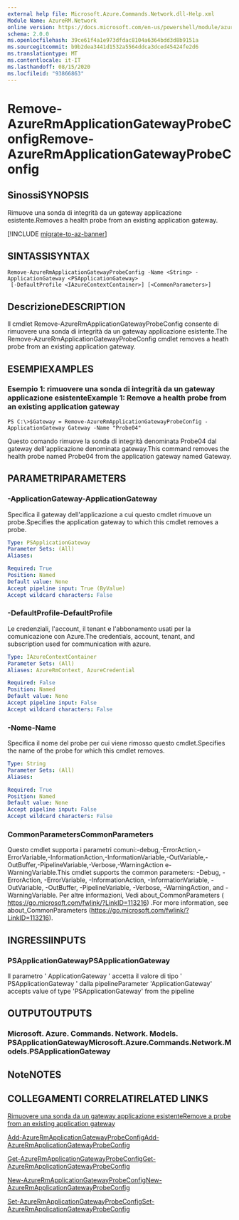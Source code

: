 ```yaml
---
external help file: Microsoft.Azure.Commands.Network.dll-Help.xml
Module Name: AzureRM.Network
online version: https://docs.microsoft.com/en-us/powershell/module/azurerm.network/remove-azurermapplicationgatewayprobeconfig
schema: 2.0.0
ms.openlocfilehash: 39ce61f4a1e973dfdac8104a6364bdd3d8b9151a
ms.sourcegitcommit: b9b2dea3441d1532a5564ddca3dced45424fe2d6
ms.translationtype: MT
ms.contentlocale: it-IT
ms.lasthandoff: 08/15/2020
ms.locfileid: "93866863"
---
```

# <span data-ttu-id="a5cd6-101">Remove-AzureRmApplicationGatewayProbeConfig</span><span class="sxs-lookup"><span data-stu-id="a5cd6-101">Remove-AzureRmApplicationGatewayProbeConfig</span></span>

## <span data-ttu-id="a5cd6-102">Sinossi</span><span class="sxs-lookup"><span data-stu-id="a5cd6-102">SYNOPSIS</span></span>
<span data-ttu-id="a5cd6-103">Rimuove una sonda di integrità da un gateway applicazione esistente.</span><span class="sxs-lookup"><span data-stu-id="a5cd6-103">Removes a health probe from an existing application gateway.</span></span>

[!INCLUDE [migrate-to-az-banner](../../includes/migrate-to-az-banner.md)]

## <span data-ttu-id="a5cd6-104">SINTASSI</span><span class="sxs-lookup"><span data-stu-id="a5cd6-104">SYNTAX</span></span>

```
Remove-AzureRmApplicationGatewayProbeConfig -Name <String> -ApplicationGateway <PSApplicationGateway>
 [-DefaultProfile <IAzureContextContainer>] [<CommonParameters>]
```

## <span data-ttu-id="a5cd6-105">Descrizione</span><span class="sxs-lookup"><span data-stu-id="a5cd6-105">DESCRIPTION</span></span>
<span data-ttu-id="a5cd6-106">Il cmdlet Remove-AzureRmApplicationGatewayProbeConfig consente di rimuovere una sonda di integrità da un gateway applicazione esistente.</span><span class="sxs-lookup"><span data-stu-id="a5cd6-106">The Remove-AzureRmApplicationGatewayProbeConfig cmdlet removes a heath probe from an existing application gateway.</span></span>

## <span data-ttu-id="a5cd6-107">ESEMPI</span><span class="sxs-lookup"><span data-stu-id="a5cd6-107">EXAMPLES</span></span>

### <span data-ttu-id="a5cd6-108">Esempio 1: rimuovere una sonda di integrità da un gateway applicazione esistente</span><span class="sxs-lookup"><span data-stu-id="a5cd6-108">Example 1: Remove a health probe from an existing application gateway</span></span>
```
PS C:\>$Gateway = Remove-AzureRmApplicationGatewayProbeConfig -ApplicationGateway Gateway -Name "Probe04"
```

<span data-ttu-id="a5cd6-109">Questo comando rimuove la sonda di integrità denominata Probe04 dal gateway dell'applicazione denominata gateway.</span><span class="sxs-lookup"><span data-stu-id="a5cd6-109">This command removes the health probe named Probe04 from the application gateway named Gateway.</span></span>

## <span data-ttu-id="a5cd6-110">PARAMETRI</span><span class="sxs-lookup"><span data-stu-id="a5cd6-110">PARAMETERS</span></span>

### <span data-ttu-id="a5cd6-111">-ApplicationGateway</span><span class="sxs-lookup"><span data-stu-id="a5cd6-111">-ApplicationGateway</span></span>
<span data-ttu-id="a5cd6-112">Specifica il gateway dell'applicazione a cui questo cmdlet rimuove un probe.</span><span class="sxs-lookup"><span data-stu-id="a5cd6-112">Specifies the application gateway to which this cmdlet removes a probe.</span></span>

```yaml
Type: PSApplicationGateway
Parameter Sets: (All)
Aliases: 

Required: True
Position: Named
Default value: None
Accept pipeline input: True (ByValue)
Accept wildcard characters: False
```

### <span data-ttu-id="a5cd6-113">-DefaultProfile</span><span class="sxs-lookup"><span data-stu-id="a5cd6-113">-DefaultProfile</span></span>
<span data-ttu-id="a5cd6-114">Le credenziali, l'account, il tenant e l'abbonamento usati per la comunicazione con Azure.</span><span class="sxs-lookup"><span data-stu-id="a5cd6-114">The credentials, account, tenant, and subscription used for communication with azure.</span></span>

```yaml
Type: IAzureContextContainer
Parameter Sets: (All)
Aliases: AzureRmContext, AzureCredential

Required: False
Position: Named
Default value: None
Accept pipeline input: False
Accept wildcard characters: False
```

### <span data-ttu-id="a5cd6-115">-Nome</span><span class="sxs-lookup"><span data-stu-id="a5cd6-115">-Name</span></span>
<span data-ttu-id="a5cd6-116">Specifica il nome del probe per cui viene rimosso questo cmdlet.</span><span class="sxs-lookup"><span data-stu-id="a5cd6-116">Specifies the name of the probe for which this cmdlet removes.</span></span>

```yaml
Type: String
Parameter Sets: (All)
Aliases: 

Required: True
Position: Named
Default value: None
Accept pipeline input: False
Accept wildcard characters: False
```

### <span data-ttu-id="a5cd6-117">CommonParameters</span><span class="sxs-lookup"><span data-stu-id="a5cd6-117">CommonParameters</span></span>
<span data-ttu-id="a5cd6-118">Questo cmdlet supporta i parametri comuni:-debug,-ErrorAction,-ErrorVariable,-InformationAction,-InformationVariable,-OutVariable,-OutBuffer,-PipelineVariable,-Verbose,-WarningAction e-WarningVariable.</span><span class="sxs-lookup"><span data-stu-id="a5cd6-118">This cmdlet supports the common parameters: -Debug, -ErrorAction, -ErrorVariable, -InformationAction, -InformationVariable, -OutVariable, -OutBuffer, -PipelineVariable, -Verbose, -WarningAction, and -WarningVariable.</span></span> <span data-ttu-id="a5cd6-119">Per altre informazioni, Vedi about_CommonParameters ( https://go.microsoft.com/fwlink/?LinkID=113216) .</span><span class="sxs-lookup"><span data-stu-id="a5cd6-119">For more information, see about_CommonParameters (https://go.microsoft.com/fwlink/?LinkID=113216).</span></span>

## <span data-ttu-id="a5cd6-120">INGRESSI</span><span class="sxs-lookup"><span data-stu-id="a5cd6-120">INPUTS</span></span>

### <span data-ttu-id="a5cd6-121">PSApplicationGateway</span><span class="sxs-lookup"><span data-stu-id="a5cd6-121">PSApplicationGateway</span></span>
<span data-ttu-id="a5cd6-122">Il parametro ' ApplicationGateway ' accetta il valore di tipo ' PSApplicationGateway ' dalla pipeline</span><span class="sxs-lookup"><span data-stu-id="a5cd6-122">Parameter 'ApplicationGateway' accepts value of type 'PSApplicationGateway' from the pipeline</span></span>

## <span data-ttu-id="a5cd6-123">OUTPUT</span><span class="sxs-lookup"><span data-stu-id="a5cd6-123">OUTPUTS</span></span>

### <span data-ttu-id="a5cd6-124">Microsoft. Azure. Commands. Network. Models. PSApplicationGateway</span><span class="sxs-lookup"><span data-stu-id="a5cd6-124">Microsoft.Azure.Commands.Network.Models.PSApplicationGateway</span></span>

## <span data-ttu-id="a5cd6-125">Note</span><span class="sxs-lookup"><span data-stu-id="a5cd6-125">NOTES</span></span>

## <span data-ttu-id="a5cd6-126">COLLEGAMENTI CORRELATI</span><span class="sxs-lookup"><span data-stu-id="a5cd6-126">RELATED LINKS</span></span>

[<span data-ttu-id="a5cd6-127">Rimuovere una sonda da un gateway applicazione esistente</span><span class="sxs-lookup"><span data-stu-id="a5cd6-127">Remove a probe from an existing application gateway</span></span>](https://azure.microsoft.com/en-us/documentation/articles/application-gateway-create-probe-ps/#remove-a-probe-from-an-existing-application-gateway)

[<span data-ttu-id="a5cd6-128">Add-AzureRmApplicationGatewayProbeConfig</span><span class="sxs-lookup"><span data-stu-id="a5cd6-128">Add-AzureRmApplicationGatewayProbeConfig</span></span>]()

[<span data-ttu-id="a5cd6-129">Get-AzureRmApplicationGatewayProbeConfig</span><span class="sxs-lookup"><span data-stu-id="a5cd6-129">Get-AzureRmApplicationGatewayProbeConfig</span></span>]()

[<span data-ttu-id="a5cd6-130">New-AzureRmApplicationGatewayProbeConfig</span><span class="sxs-lookup"><span data-stu-id="a5cd6-130">New-AzureRmApplicationGatewayProbeConfig</span></span>]()

[<span data-ttu-id="a5cd6-131">Set-AzureRmApplicationGatewayProbeConfig</span><span class="sxs-lookup"><span data-stu-id="a5cd6-131">Set-AzureRmApplicationGatewayProbeConfig</span></span>]()

